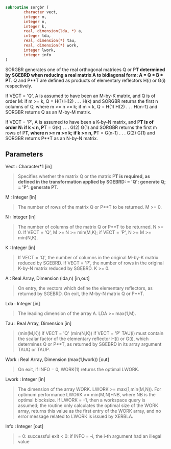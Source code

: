 ```fortran
subroutine sorgbr (
		character vect,
		integer m,
		integer n,
		integer k,
		real, dimension(lda, *) a,
		integer lda,
		real, dimension(*) tau,
		real, dimension(*) work,
		integer lwork,
		integer info
)
```

 SORGBR generates one of the real orthogonal matrices Q or P**T
 determined by SGEBRD when reducing a real matrix A to bidiagonal
 form: A = Q * B * P**T.  Q and P**T are defined as products of
 elementary reflectors H(i) or G(i) respectively.

 If VECT = 'Q', A is assumed to have been an M-by-K matrix, and Q
 is of order M:
 if m >= k, Q = H(1) H(2) . . . H(k) and SORGBR returns the first n
 columns of Q, where m >= n >= k;
 if m < k, Q = H(1) H(2) . . . H(m-1) and SORGBR returns Q as an
 M-by-M matrix.

 If VECT = 'P', A is assumed to have been a K-by-N matrix, and P**T
 is of order N:
 if k < n, P**T = G(k) . . . G(2) G(1) and SORGBR returns the first m
 rows of P**T, where n >= m >= k;
 if k >= n, P**T = G(n-1) . . . G(2) G(1) and SORGBR returns P**T as
 an N-by-N matrix.

## Parameters
Vect : Character*1 [in]
> Specifies whether the matrix Q or the matrix P**T is
> required, as defined in the transformation applied by SGEBRD:
> = 'Q':  generate Q;
> = 'P':  generate P**T.

M : Integer [in]
> The number of rows of the matrix Q or P**T to be returned.
> M >= 0.

N : Integer [in]
> The number of columns of the matrix Q or P**T to be returned.
> N >= 0.
> If VECT = 'Q', M >= N >= min(M,K);
> if VECT = 'P', N >= M >= min(N,K).

K : Integer [in]
> If VECT = 'Q', the number of columns in the original M-by-K
> matrix reduced by SGEBRD.
> If VECT = 'P', the number of rows in the original K-by-N
> matrix reduced by SGEBRD.
> K >= 0.

A : Real Array, Dimension (lda,n) [in,out]
> On entry, the vectors which define the elementary reflectors,
> as returned by SGEBRD.
> On exit, the M-by-N matrix Q or P**T.

Lda : Integer [in]
> The leading dimension of the array A. LDA >= max(1,M).

Tau : Real Array, Dimension [in]
> (min(M,K)) if VECT = 'Q'
> (min(N,K)) if VECT = 'P'
> TAU(i) must contain the scalar factor of the elementary
> reflector H(i) or G(i), which determines Q or P**T, as
> returned by SGEBRD in its array argument TAUQ or TAUP.

Work : Real Array, Dimension (max(1,lwork)) [out]
> On exit, if INFO = 0, WORK(1) returns the optimal LWORK.

Lwork : Integer [in]
> The dimension of the array WORK. LWORK >= max(1,min(M,N)).
> For optimum performance LWORK >= min(M,N)*NB, where NB
> is the optimal blocksize.
> If LWORK = -1, then a workspace query is assumed; the routine
> only calculates the optimal size of the WORK array, returns
> this value as the first entry of the WORK array, and no error
> message related to LWORK is issued by XERBLA.

Info : Integer [out]
> = 0:  successful exit
> < 0:  if INFO = -i, the i-th argument had an illegal value


